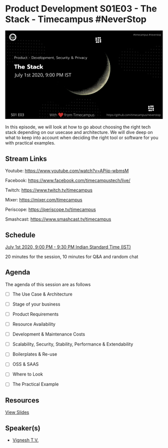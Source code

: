 # Product Development S01E03 - The Stack - Timecampus #NeverStop

[![alt text](PD-S01E03.png "Watch/Subscribe to the video")](https://www.youtube.com/watch?v=APijp-wbmsM)

In this episode, we will look at how to go about choosing the right tech stack depending on our usecase and architecture. We will dive deep on what to keep into account when deciding the right tool or software for you with practical examples.

## Stream Links

Youtube: https://www.youtube.com/watch?v=APijp-wbmsM

Facebook: https://www.facebook.com/timecampustech/live/

Twitch: https://www.twitch.tv/timecampus

Mixer: https://mixer.com/timecampus

Periscope: https://periscope.tv/timecampus

Smashcast: https://www.smashcast.tv/timecampus

## Schedule

[July 1st 2020, 9:00 PM - 9:30 PM Indian Standard Time (IST)](https://calendar.google.com/event?action=TEMPLATE&tmeid=MGpxN3ZxaG51cHE2cTJnN2xnM3BmZWttNzlfMjAyMDA3MDFUMTUzMDAwWiB0aW1lY2FtcHVzLmNvbV8zaHE0cHRrczBsZTJybmQwajAxbzYwMTRhZ0Bn&tmsrc=timecampus.com_3hq4ptks0le2rnd0j01o6014ag%40group.calendar.google.com&scp=ALL)

20 minutes for the session, 10 minutes for Q&A and random chat

## Agenda

The agenda of this session are as follows

- [ ] The Use Case & Architecture
- [ ] Stage of your business
- [ ] Product Requirements
- [ ] Resource Availability
- [ ] Development & Maintenance Costs
- [ ] Scalability, Security, Stability, Performance & Extendability
- [ ] Boilerplates & Re-use
- [ ] OSS & SAAS
- [ ] Where to Look
- [ ] The Practical Example


## Resources

[View Slides](https://docs.google.com/presentation/d/1Bn5Llr5x0W1-X1R_hXQM_KRCo73LRSez9BRgmM1RJmA/edit?usp=sharing)

## Speaker(s)

- [Vignesh T.V.](http://tvvignesh.com/)